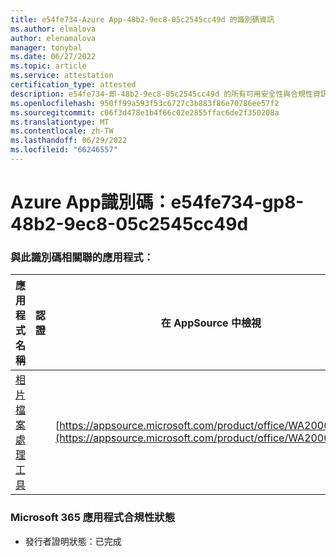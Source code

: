 ```yaml
---
title: e54fe734-Azure App-48b2-9ec8-05c2545cc49d 的識別碼資訊
ms.author: elmalova
author: elenamalova
manager: tonybal
ms.date: 06/27/2022
ms.topic: article
ms.service: attestation
certification_type: attested
description: e54fe734-即-48b2-9ec8-05c2545cc49d 的所有可用安全性與合規性資訊。
ms.openlocfilehash: 950ff99a593f53c6727c3b883f86e70786ee57f2
ms.sourcegitcommit: c06f3d478e1b4f66c02e2855ffac6de2f350208a
ms.translationtype: MT
ms.contentlocale: zh-TW
ms.lasthandoff: 06/29/2022
ms.locfileid: "66246557"
---
```

# <a name="azure-app-id-e54fe734-bab8-48b2-9ec8-05c2545cc49d"></a>Azure App識別碼：e54fe734-gp8-48b2-9ec8-05c2545cc49d


### <a name="apps-associated-with-this-id"></a>與此識別碼相關聯的應用程式：
| **應用程式名稱** | **認證** | **在 AppSource 中檢視** |
|--------------|---------------|-----------------------|
| [相片檔案處理工具](../forward/WA200003881.md) |  | [https://appsource.microsoft.com/product/office/WA200003881](https://appsource.microsoft.com/product/office/WA200003881) |

### <a name="microsoft-365-app-compliance-status"></a>Microsoft 365 應用程式合規性狀態
- 發行者證明狀態：已完成
